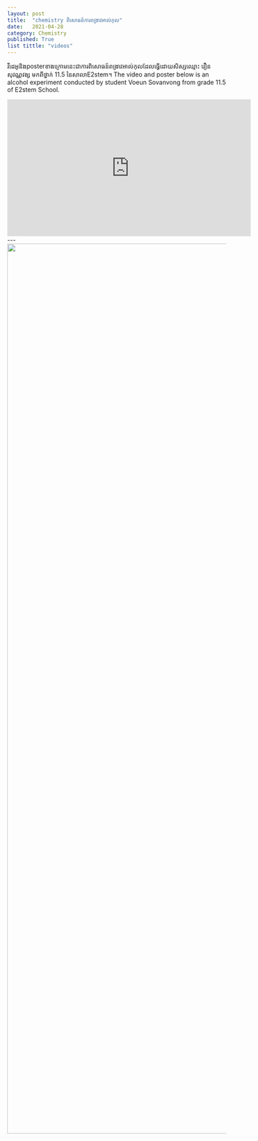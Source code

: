 ```yaml
---
layout: post
title:  "chemistry ពិសោធន៍ការពង្រាវអាល់កុល"
date:   2021-04-28
category: Chemistry
published: True
list tittle: "videos"
---
```

វីដេអូនិងposterខាងក្រោមនេះជាការពិសោធន៍ពង្រាវអាល់កុលដែលធ្វើដោយសិស្សឈ្មោះ វឿន សុវណ្ណវង្ស មកពីថ្នាក់ ​11.5 នៃសាលាE2stem។
The video and poster below is an alcohol experiment conducted by student Voeun Sovanvong from grade 11.5 of E2stem School.
<iframe width="560" height="315" src="https://www.youtube.com/embed/8w2vzyDUFRI" title="YouTube video player" frameborder="0" allow="accelerometer; autoplay; clipboard-write; encrypted-media; gyroscope; picture-in-picture" allowfullscreen></iframe>
---
<img src="https://i.ibb.co/25KF6K9/photo-2021-07-31-12-44-34.jpg" style="width: 2000px; height: 2048px;">

